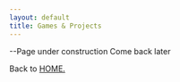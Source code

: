 ```yaml
---
layout: default
title: Games & Projects
---
```

--Page under construction Come back later

Back to [HOME.](https://ikstokie1.github.io/)
